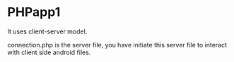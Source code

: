 # PHPapp1
It uses client-server model.

connection.php is the server file, you have initiate this server file to interact with client side android files.
